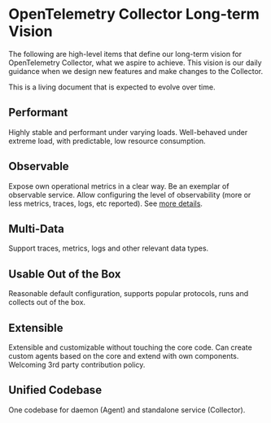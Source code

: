 # OpenTelemetry Collector Long-term Vision

The following are high-level items that define our long-term vision for OpenTelemetry Collector, what we aspire to achieve. This vision is our daily guidance when we design new features and make changes to the Collector.

This is a living document that is expected to evolve over time.

## Performant
Highly stable and performant under varying loads. Well-behaved under extreme load, with predictable, low resource consumption.

## Observable
Expose own operational metrics in a clear way. Be an exemplar of observable service. Allow configuring the level of observability (more or less metrics, traces, logs, etc reported). See [more details](observability.md).

## Multi-Data
Support traces, metrics, logs and other relevant data types.

## Usable Out of the Box
Reasonable default configuration, supports popular protocols, runs and collects out of the box.

## Extensible
Extensible and customizable without touching the core code. Can create custom agents based on the core and extend with own components. Welcoming 3rd party contribution policy.

## Unified Codebase
One codebase for daemon (Agent) and standalone service (Collector).
